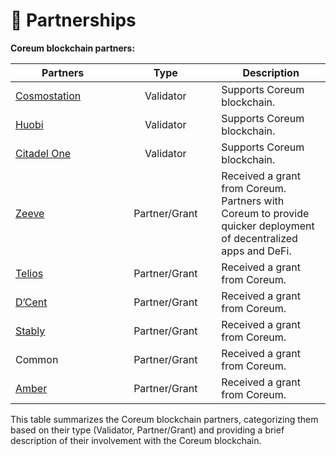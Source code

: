 # 🤝 Partnerships

**Coreum blockchain partners:**





<table><thead><tr><th width="151.33333333333331">Partners</th><th width="146" align="center">Type</th><th>Description</th></tr></thead><tbody><tr><td><a href="https://www.cosmostation.io/">Cosmostation</a></td><td align="center">Validator</td><td>Supports Coreum blockchain.</td></tr><tr><td><a href="https://www.huobi.com.uz/">Huobi</a></td><td align="center">Validator</td><td>Supports Coreum blockchain.</td></tr><tr><td><a href="https://citadel.one/">Citadel One</a></td><td align="center">Validator</td><td>Supports Coreum blockchain.</td></tr><tr><td><a href="https://www.zeeve.io/">Zeeve</a></td><td align="center">Partner/Grant</td><td>Received a grant from Coreum. Partners with Coreum to provide quicker deployment of decentralized apps and DeFi.</td></tr><tr><td><a href="https://www.telios.io/">Telios</a></td><td align="center">Partner/Grant</td><td>Received a grant from Coreum.</td></tr><tr><td><a href="https://dcentwallet.com/">D’Cent</a></td><td align="center">Partner/Grant</td><td>Received a grant from Coreum.</td></tr><tr><td><a href="https://stably.io/">Stably</a></td><td align="center">Partner/Grant</td><td>Received a grant from Coreum.</td></tr><tr><td>Common</td><td align="center">Partner/Grant</td><td>Received a grant from Coreum.</td></tr><tr><td><a href="https://www.ambergroup.io/">Amber</a></td><td align="center">Partner/Grant</td><td>Received a grant from Coreum.</td></tr></tbody></table>

This table summarizes the Coreum blockchain partners, categorizing them based on their type (Validator, Partner/Grant) and providing a brief description of their involvement with the Coreum blockchain.
